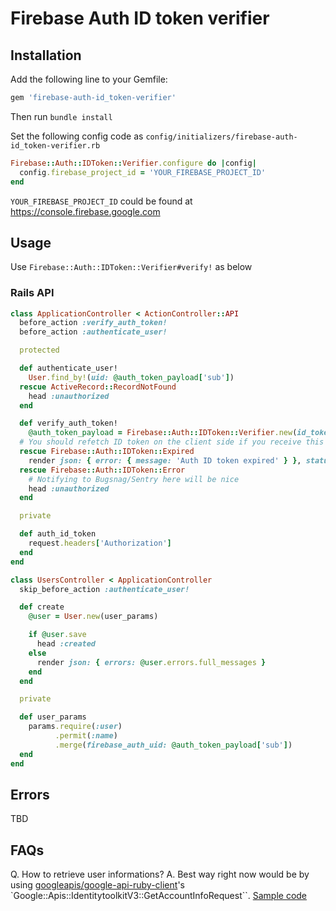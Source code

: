 # Firebase Auth ID token verifier

## Installation

Add the following line to your Gemfile:

```ruby
gem 'firebase-auth-id_token-verifier'
```

Then run `bundle install`

Set the following config code as `config/initializers/firebase-auth-id_token-verifier.rb`

```ruby
Firebase::Auth::IDToken::Verifier.configure do |config|
  config.firebase_project_id = 'YOUR_FIREBASE_PROJECT_ID'
end
```

`YOUR_FIREBASE_PROJECT_ID` could be found at https://console.firebase.google.com

## Usage

Use `Firebase::Auth::IDToken::Verifier#verify!` as below

### Rails API

```ruby
class ApplicationController < ActionController::API
  before_action :verify_auth_token!
  before_action :authenticate_user!

  protected

  def authenticate_user!
    User.find_by!(uid: @auth_token_payload['sub'])
  rescue ActiveRecord::RecordNotFound
    head :unauthorized
  end

  def verify_auth_token!
    @auth_token_payload = Firebase::Auth::IDToken::Verifier.new(id_token: auth_id_token).verify!
  # You should refetch ID token on the client side if you receive this 401
  rescue Firebase::Auth::IDToken::Expired
    render json: { error: { message: 'Auth ID token expired' } }, status: :unauthorized
  rescue Firebase::Auth::IDToken::Error
    # Notifying to Bugsnag/Sentry here will be nice
    head :unauthorized
  end

  private

  def auth_id_token
    request.headers['Authorization']
  end
end
```

```ruby
class UsersController < ApplicationController
  skip_before_action :authenticate_user!

  def create
    @user = User.new(user_params)

    if @user.save
      head :created
    else
      render json: { errors: @user.errors.full_messages }
    end
  end

  private

  def user_params
    params.require(:user)
          .permit(:name)
          .merge(firebase_auth_uid: @auth_token_payload['sub'])
  end
end
```

## Errors

TBD

## FAQs

Q. How to retrieve user informations?
A. Best way right now would be by using [googleapis/google-api-ruby-client](https://github.com/googleapis/google-api-ruby-client)'s `Google::Apis::IdentitytoolkitV3::GetAccountInfoRequest``. [Sample code]()
